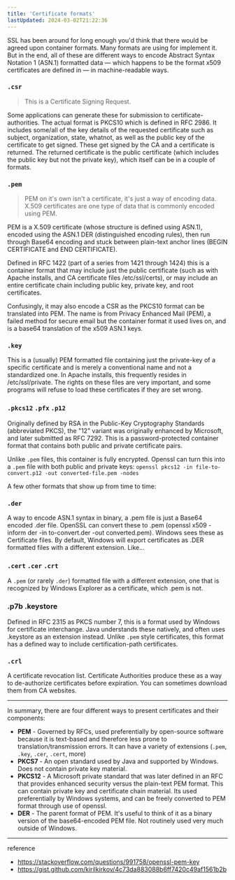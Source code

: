 ```yaml
---
title: 'Certificate formats'
lastUpdated: 2024-03-02T21:22:36
---
```


SSL has been around for long enough you'd think that there would be agreed upon container formats. Many formats are using for implement it. But in the end, all of these are different ways to encode Abstract Syntax Notation 1 (ASN.1) formatted data — which happens to be the format x509 certificates are defined in — in machine-readable ways.

### `.csr`

> This is a Certificate Signing Request.

Some applications can generate these for submission to certificate-authorities. The actual format is PKCS10 which is defined in RFC 2986. It includes some/all of the key details of the requested certificate such as subject, organization, state, whatnot, as well as the public key of the certificate to get signed. These get signed by the CA and a certificate is returned. The returned certificate is the public certificate (which includes the public key but not the private key), which itself can be in a couple of formats.

### `.pem`

> PEM on it's own isn't a certificate, it's just a way of encoding data. X.509 certificates are one type of data that is commonly encoded using PEM.

PEM is a X.509 certificate (whose structure is defined using ASN.1), encoded using the ASN.1 DER (distinguished encoding rules), then run through Base64 encoding and stuck between plain-text anchor lines (BEGIN CERTIFICATE and END CERTIFICATE).

Defined in RFC 1422 (part of a series from 1421 through 1424) this is a container format that may include just the public certificate (such as with Apache installs, and CA certificate files /etc/ssl/certs), or may include an entire certificate chain including public key, private key, and root certificates.

Confusingly, it may also encode a CSR as the PKCS10 format can be translated into PEM. The name is from Privacy Enhanced Mail (PEM), a failed method for secure email but the container format it used lives on, and is a base64 translation of the x509 ASN.1 keys.

### `.key`

This is a (usually) PEM formatted file containing just the private-key of a specific certificate and is merely a conventional name and not a standardized one. In Apache installs, this frequently resides in /etc/ssl/private. The rights on these files are very important, and some programs will refuse to load these certificates if they are set wrong.

### `.pkcs12` `.pfx` `.p12`

Originally defined by RSA in the Public-Key Cryptography Standards (abbreviated PKCS), the "12" variant was originally enhanced by Microsoft, and later submitted as RFC 7292. This is a password-protected container format that contains both public and private certificate pairs.

Unlike `.pem` files, this container is fully encrypted. Openssl can turn this into a `.pem` file with both public and private keys: `openssl pkcs12 -in file-to-convert.p12 -out converted-file.pem -nodes`

A few other formats that show up from time to time:

### `.der`
A way to encode ASN.1 syntax in binary, a .pem file is just a Base64 encoded .der file. OpenSSL can convert these to .pem (openssl x509 -inform der -in to-convert.der -out converted.pem). Windows sees these as Certificate files. By default, Windows will export certificates as .DER formatted files with a different extension. Like...

### `.cert` `.cer` `.crt`

A `.pem` (or rarely `.der`) formatted file with a different extension, one that is recognized by Windows Explorer as a certificate, which .pem is not.

### .p7b .keystore

Defined in RFC 2315 as PKCS number 7, this is a format used by Windows for certificate interchange. Java understands these natively, and often uses .keystore as an extension instead. Unlike `.pem` style certificates, this format has a defined way to include certification-path certificates.

### `.crl`

A certificate revocation list. Certificate Authorities produce these as a way to de-authorize certificates before expiration. You can sometimes download them from CA websites.

---

In summary, there are four different ways to present certificates and their components:

- **PEM** - Governed by RFCs, used preferentially by open-source software because it is text-based and therefore less prone to translation/transmission errors. It can have a variety of extensions (`.pem`, `.key`, `.cer`, `.cert`, more)
- **PKCS7** - An open standard used by Java and supported by Windows. Does not contain private key material.
- **PKCS12** - A Microsoft private standard that was later defined in an RFC that provides enhanced security versus the plain-text PEM format. This can contain private key and certificate chain material. Its used preferentially by Windows systems, and can be freely converted to PEM format through use of openssl.
- **DER** - The parent format of PEM. It's useful to think of it as a binary version of the base64-encoded PEM file. Not routinely used very much outside of Windows.

---
reference
- https://stackoverflow.com/questions/991758/openssl-pem-key
- https://gist.github.com/kirilkirkov/4c73da883088b6ff7420c49af1561b2b
